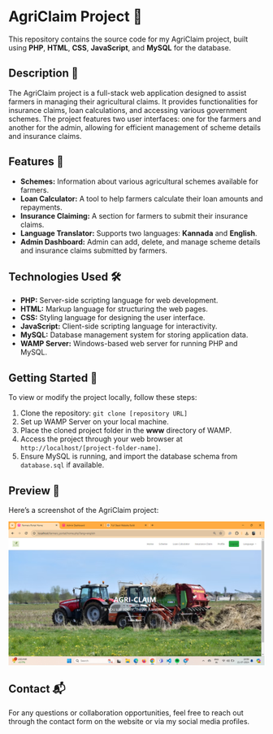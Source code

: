 <h1>AgriClaim Project 🌾</h1>

<p>This repository contains the source code for my AgriClaim project, built using <strong>PHP</strong>, <strong>HTML</strong>, <strong>CSS</strong>, <strong>JavaScript</strong>, and <strong>MySQL</strong> for the database.</p>

<h2>Description 📜</h2>
<p>
  The AgriClaim project is a full-stack web application designed to assist farmers in managing their agricultural claims. It provides functionalities for insurance claims, loan calculations, and accessing various government schemes. 
  The project features two user interfaces: one for the farmers and another for the admin, allowing for efficient management of scheme details and insurance claims.
</p>

<h2>Features 🌟</h2>
<ul>
  <li><strong>Schemes:</strong> Information about various agricultural schemes available for farmers.</li>
  <li><strong>Loan Calculator:</strong> A tool to help farmers calculate their loan amounts and repayments.</li>
  <li><strong>Insurance Claiming:</strong> A section for farmers to submit their insurance claims.</li>
  <li><strong>Language Translator:</strong> Supports two languages: <strong>Kannada</strong> and <strong>English</strong>.</li>
  <li><strong>Admin Dashboard:</strong> Admin can add, delete, and manage scheme details and insurance claims submitted by farmers.</li>
</ul>

<h2>Technologies Used 🛠️</h2>
<ul>
  <li><strong>PHP:</strong> Server-side scripting language for web development.</li>
  <li><strong>HTML:</strong> Markup language for structuring the web pages.</li>
  <li><strong>CSS:</strong> Styling language for designing the user interface.</li>
  <li><strong>JavaScript:</strong> Client-side scripting language for interactivity.</li>
  <li><strong>MySQL:</strong> Database management system for storing application data.</li>
  <li><strong>WAMP Server:</strong> Windows-based web server for running PHP and MySQL.</li>
</ul>

<h2>Getting Started 🚀</h2>
<p>To view or modify the project locally, follow these steps:</p>
<ol>
  <li>Clone the repository: <code>git clone [repository URL]</code></li>
  <li>Set up WAMP Server on your local machine.</li>
  <li>Place the cloned project folder in the <strong>www</strong> directory of WAMP.</li>
  <li>Access the project through your web browser at <code>http://localhost/[project-folder-name]</code>.</li>
  <li>Ensure MySQL is running, and import the database schema from <code>database.sql</code> if available.</li>
</ol>

<h2>Preview 📸</h2>
<p>Here’s a screenshot of the AgriClaim project:</p>
<img src="./Screenshot (51).png" alt="AgriClaim Screenshot" />

<h2>Contact 📬</h2>
<p>
  For any questions or collaboration opportunities, feel free to reach out through the contact form on the website or via my social media profiles.
</p>
